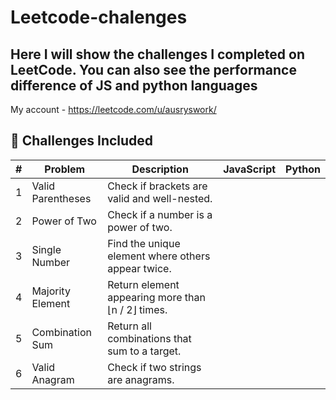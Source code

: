 # Leetcode-chalenges

## Here I will show the challenges I completed on LeetCode. You can also see the performance difference of JS and python languages

My account - https://leetcode.com/u/ausryswork/

## 🚀 Challenges Included

| #   | Problem           | Description                                        | JavaScript | Python |
| --- | ----------------- | -------------------------------------------------- | ---------- | ------ |
| 1   | Valid Parentheses | Check if brackets are valid and well-nested.       |            |        |
| 2   | Power of Two      | Check if a number is a power of two.               |            |        |
| 3   | Single Number     | Find the unique element where others appear twice. |            |        |
| 4   | Majority Element  | Return element appearing more than ⌊n / 2⌋ times.  |            |        |
| 5   | Combination Sum   | Return all combinations that sum to a target.      |            |        |
| 6   | Valid Anagram     | Check if two strings are anagrams.                 |            |        |
